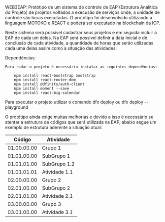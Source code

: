 WEB3EAP: Protótipo de um sistema de controle de EAP (Estrutura Analítica do Projeto) de projetos voltados a execusão de serviços onde, a unidade de controle são horas executadas. O protótipo foi desenvolvido utilizando a linguagem MOTOKO e REACT e poderá ser executado na blockchain da ICP.

Neste sistema será possivel cadastrar seus projetos e em seguida incluir a EAP de cada um deles. Na EAP será possivel definir a data inicial e de conclusão de cada atividade, a quantidade de horas que serão utilizadas cada uma delas assim como a situação das atividades. 

Dependências:

    Para rodar o projeto é necessário instalar as seguintes dependências:

        npm install react-bootstrap bootstrap
        npm install react-router-dom
        npm install @dfinity/auth-client
        npm install moment --save
        npm install react-big-calendar

Para executar o projeto utilizar o comando dfx deploy ou dfx deploy --playground

O protótipo ainda exige muitas melhorias e devido a isso é necessário se atentar a estrutura de códigos que será utilizada na EAP, abaixo segue um exemplo de estrutura aderente a situação atual:


    
   | Código       | Atividade         |         
   |--------------|-------------------|   
   | 01.00.00.00  | Grupo 1           |
   | 01.01.00.00  | SubGrupo 1        |
   | 01.01.01.00  | SubGrupo 1.2      |
   | 01.01.01.01  | Atividade 1.1     |
   | 02.00.00.00  | Grupo 2           |
   | 02.01.00.00  | SubGrupo 2        |
   | 02.01.01.00  | Atividade 2.1     |
   | 03.00.00.00  | Grupo 3           |
   | 03.01.00.00  | Atividade 3.1     |
   